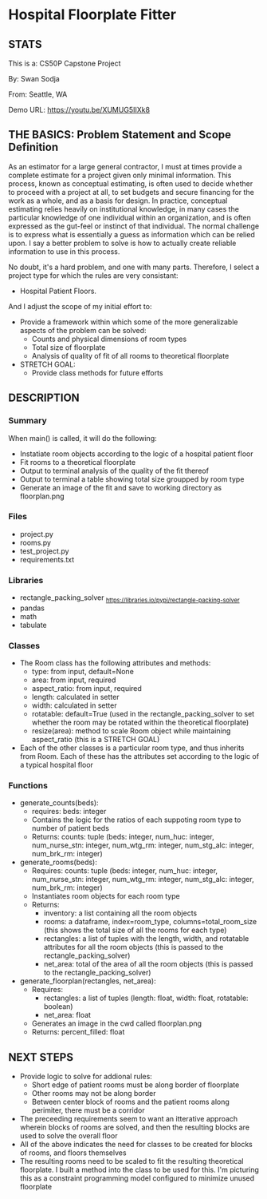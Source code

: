 # Hospital Floorplate Fitter
## STATS
This is a: CS50P Capstone Project

By: Swan Sodja

From: Seattle, WA

Demo URL: https://youtu.be/XUMUG5IIXk8
## THE BASICS: Problem Statement and Scope Definition
As an estimator for a large general contractor, I must at times provide a complete estimate for a project given only minimal information. This process, known as conceptual estimating, is often used to decide whether to proceed with a project at all, to set budgets and secure financing for the work as a whole, and as a basis for design. In practice, conceptual estimating relies heavily on institutional knowledge, in many cases the particular knowledge of one individual within an organization, and is often expressed as the gut-feel or instinct of that individual. The normal challenge is to express what is essentially a guess as information which can be relied upon. I say a better problem to solve is how to actually create reliable information to use in this process. 

No doubt, it's a hard problem, and one with many parts. Therefore, I select a project type for which the rules are very consistant: 
* Hospital Patient Floors. 

And I adjust the scope of my initial effort to:
* Provide a framework within which some of the more generalizable aspects of the problem can be solved:
    * Counts and physical dimensions of room types
    * Total size of floorplate
    * Analysis of quality of fit of all rooms to theoretical floorplate
* STRETCH GOAL:
    * Provide class methods for future efforts

## DESCRIPTION
### Summary
When main() is called, it will do the following:
* Instatiate room objects according to the logic of a hospital patient floor
* Fit rooms to a theoretical floorplate
* Output to terminal analysis of the quality of the fit thereof
* Output to terminal a table showing total size groupped by room type 
* Generate an image of the fit and save to working directory as floorplan.png
### Files
* project.py
* rooms.py
* test_project.py
* requirements.txt
### Libraries
* rectangle_packing_solver <sub>https://libraries.io/pypi/rectangle-packing-solver</sub>
* pandas
* math
* tabulate
### Classes
* The Room class has the following attributes and methods:
    * type: from input, default=None
    * area: from input, required
    * aspect_ratio: from input, required
    * length: calculated in setter
    * width: calculated in setter
    * rotatable: default=True (used in the rectangle_packing_solver to set whether the room may be rotated within the theoretical floorplate)
    * resize(area): method to scale Room object while maintaining aspect_ratio (this is a STRETCH GOAL)
* Each of the other classes is a particular room type, and thus inherits from Room. Each of these has the attributes set according to the logic of a typical hospital floor
### Functions
* generate_counts(beds):
    * requires: beds: integer
    * Contains the logic for the ratios of each suppoting room type to number of patient beds
    * Returns: counts: tuple (beds: integer, num_huc: integer, num_nurse_stn: integer, num_wtg_rm: integer, num_stg_alc: integer, num_brk_rm: integer)
* generate_rooms(beds): 
    * Requires: counts: tuple (beds: integer, num_huc: integer, num_nurse_stn: integer, num_wtg_rm: integer, num_stg_alc: integer, num_brk_rm: integer)
    * Instantiates room objects for each room type
    * Returns:
        * inventory: a list containing all the room objects
        * rooms: a dataframe, index=room_type, columns=total_room_size (this shows the total size of all the rooms for each type)
        * rectangles: a list of tuples with the length, width, and rotatable attributes for all the room objects (this is passed to the rectangle_packing_solver)
        * net_area: total of the area of all the room objects (this is passed to the rectangle_packing_solver)        
* generate_floorplan(rectangles, net_area):
    * Requires:
        * rectangles: a list of tuples (length: float, width: float, rotatable: boolean)
        * net_area: float
    * Generates an image in the cwd called floorplan.png
    * Returns: percent_filled: float

## NEXT STEPS
* Provide logic to solve for addional rules:
    * Short edge of patient rooms must be along border of floorplate
    * Other rooms may not be along border
    * Between center block of rooms and the patient rooms along perimiter, there must be a corridor
* The preceeding requirements seem to want an itterative approach wherein blocks of rooms are solved, and then the resulting blocks are used to solve the overall floor
* All of the above indicates the need for classes to be created for blocks of rooms, and floors themselves
* The resulting rooms need to be scaled to fit the resulting theoretical floorplate. I built a method into the class to be used for this. I'm picturing this as a constraint programming model configured to minimize unused floorplate
